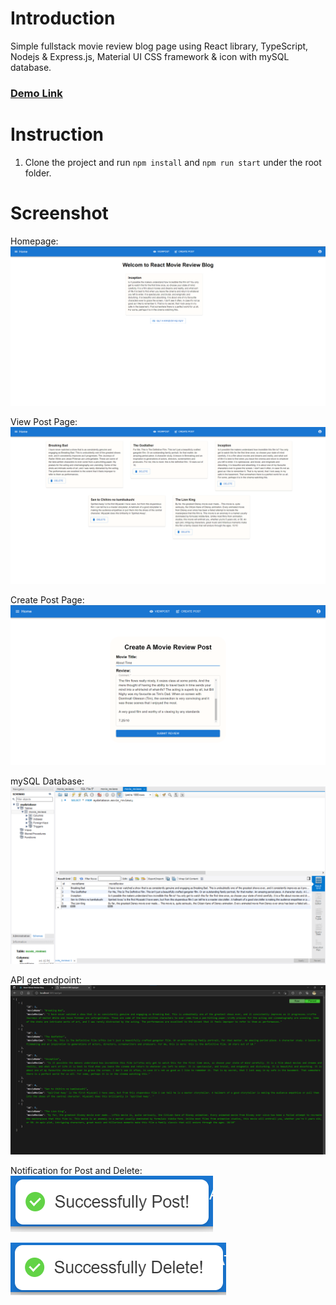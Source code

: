 # Introduction

Simple fullstack movie review blog page using React library, TypeScript, Nodejs & Express.js, Material UI CSS framework & icon with mySQL database.

### [Demo Link](http://kwanwchan9.github.io/react-node-typescript-mysql-crud-movie-review-blog)

# Instruction

1. Clone the project and run `npm install` and `npm run start` under the root folder.

# Screenshot

Homepage:
![Demo_Img_1](/image/Screenshot_homepage.png)

View Post Page:
![Demo_Img_2](/image/Screenshot_viewpostpage.png)

Create Post Page:
![Demo_Img_3](/image/Screenshot_addanewpost.png)

mySQL Database:
![Demo_Img_4](/image/Screenshot_mysql_database.png)

API get endpoint:
![Demo_Img_5](/image/Screenshot_api_get.png)

Notification for Post and Delete:<br />
![Demo_Img_6](/image/Screenshot_successfully_post.png)

![Demo_Img_7](/image/Screenshot_successfully_delete.png)
